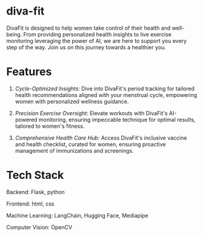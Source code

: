 # diva-fit

DivaFit is designed to help women take control of their health and well-being. From providing personalized health insights to live exercise monitoring leveraging the power of AI, we are here to support you every step of the way. Join us on this journey towards a healthier you.

# Features

1. *Cycle-Optimized Insights:* Dive into DivaFit's period tracking for tailored health recommendations aligned with your menstrual cycle, empowering women with personalized wellness guidance.

2. *Precision Exercise Oversight:* Elevate workouts with DivaFit's AI-powered monitoring, ensuring impeccable technique for optimal results, tailored to women's fitness.

3. *Comprehensive Health Care Hub:* Access DivaFit's inclusive vaccine and health checklist, curated for women, ensuring proactive management of immunizations and screenings.

# Tech Stack
Backend: Flask, python

Frontend: html, css

Machine Learning: LangChain, Hugging Face,  Mediapipe

Computer Vision: OpenCV

